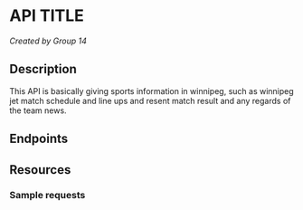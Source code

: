 # API TITLE
*Created by Group 14*

## Description
This API is basically giving sports information in winnipeg, such as winnipeg jet match schedule and line ups and resent match result and any regards of the team news.
## Endpoints

## Resources

### Sample requests

